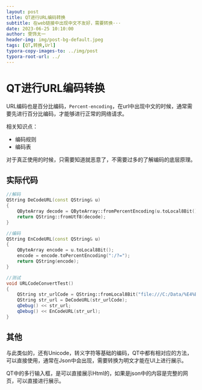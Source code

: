 ```yaml
---
layout: post
title: QT进行URL编码转换
subtitle: 在web链接中出现中文不友好，需要转换···
date: 2023-06-25 10:10:00
author: 雯饰太一
header-img: img/post-bg-default.jpeg
tags: [QT,转换,Url]
typora-copy-images-to: ../img/post
typora-root-url: ../
---
```


# QT进行URL编码转换

URL编码也是百分比编码，`Percent-encoding`，在url中出现中文的时候，通常需要先进行百分比编码，才能够进行正常的网络请求。

相关知识点：

- 编码规则
- 编码表

对于真正使用的时候，只需要知道就恶意了，不需要过多的了解编码的底层原理。

## 实际代码

```cpp
//解码
QString DeCodeURL(const QString& u)
{
    QByteArray decode = QByteArray::fromPercentEncoding(u.toLocal8Bit());
    return QString::fromUtf8(decode);
}

//编码
QString EnCodeURL(const QString& u)
{
    QByteArray encode = u.toLocal8Bit();
    encode = encode.toPercentEncoding(":/?=");
    return QString(encode);
}

//测试
void URLCodeConvertTest()
{
    QString str_urlCode = QString::fromLocal8Bit("file:///C:/Data/%E4%BB%BF%E7%9C%9F%E6%8E%A8%E6%BC%94/%E8%AF%84%E4%BC%B0%E6%A8%A1%E6%9D%BF/De_fault.htm?a=10");
    QString str_url = DeCodeURL(str_urlCode);
    qDebug() << str_url;
    qDebug() << EnCodeURL(str_url);
}
```

## 其他

与此类似的，还有Unicode，转义字符等基础的编码，QT中都有相对应的方法，可以直接使用，通常在Json中会出现，需要转换为明文才能在UI上进行展示。

QT中的多行输入框，是可以直接展示Html的，如果是json中的内容是完整的网页，可以直接进行展示。